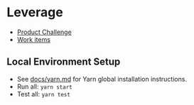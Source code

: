 # Leverage

- [Product Challenge](./docs/product-challenge.pdf)
- [Work items](https://trello.com/b/eaOgeT4J/leverage)

## Local Environment Setup

- See [docs/yarn.md](./docs/yarn.md) for Yarn global installation instructions.
- Run all: `yarn start`
- Test all: `yarn test`
